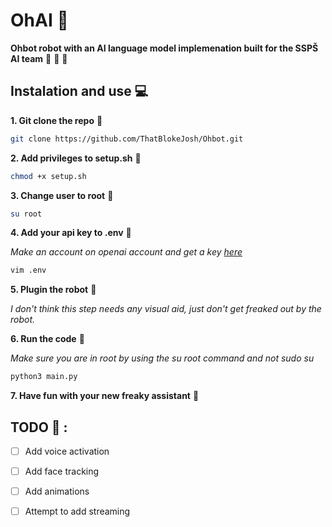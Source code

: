# OhAI :robot:

**Ohbot robot with an AI language model implemenation built for the SSPŠ AI team** :exploding_head: :robot: :mechanical_arm: 

## Instalation and use :computer:

**1. Git clone the repo** :sheep:

```bash
git clone https://github.com/ThatBlokeJosh/Ohbot.git
```

**2. Add privileges to setup.sh** :imp:

```bash
chmod +x setup.sh
```

**3. Change user to root** :evergreen_tree:

```bash
su root
```

**4. Add your api key to .env** :notebook_with_decorative_cover:

*Make an account on openai account and get a key [here](https://platform.openai.com/account/api-keys)*

```bash
vim .env
```

**5. Plugin the robot** :thinking:

*I don't think this step needs any visual aid, just don't get freaked out by the robot.*

**6. Run the code** :snake:

*Make sure you are in root by using the su root command and not sudo su*

```bash
python3 main.py
```

**7. Have fun with your new freaky assistant** :partying_face:

## TODO :checkered_flag: :

- [ ] Add voice activation

- [ ] Add face tracking

- [ ] Add animations

- [ ] Attempt to add streaming